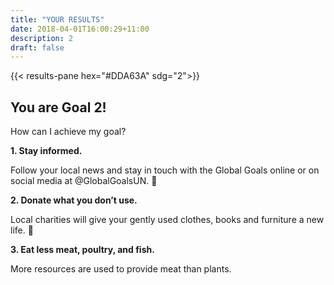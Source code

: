 ```yaml
---
title: "YOUR RESULTS"
date: 2018-04-01T16:00:29+11:00
description: 2
draft: false
---
```


{{< results-pane hex="#DDA63A" sdg="2">}}

You are Goal 2!
---

How can I achieve my goal?

**1. Stay informed.** 

Follow your local news and stay in touch with the Global Goals online or on social media at @GlobalGoalsUN. 

**2. Donate what you don’t use.** 

Local charities will give your gently used clothes, books and furniture a new life. 

**3. Eat less meat, poultry, and fish.** 

More resources are used to provide meat than plants.


